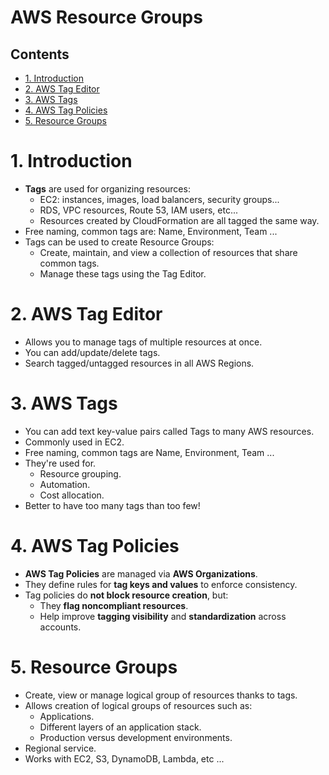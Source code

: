 # AWS Resource Groups <!-- omit in toc -->

## Contents <!-- omit in toc -->

- [1. Introduction](#1-introduction)
- [2. AWS Tag Editor](#2-aws-tag-editor)
- [3. AWS Tags](#3-aws-tags)
- [4. AWS Tag Policies](#4-aws-tag-policies)
- [5. Resource Groups](#5-resource-groups)

# 1. Introduction

- **Tags** are used for organizing resources:
  - EC2: instances, images, load balancers, security groups...
  - RDS, VPC resources, Route 53, IAM users, etc...
  - Resources created by CloudFormation are all tagged the same way.
- Free naming, common tags are: Name, Environment, Team ...
- Tags can be used to create Resource Groups:
  - Create, maintain, and view a collection of resources that share common tags.
  - Manage these tags using the Tag Editor.

# 2. AWS Tag Editor

- Allows you to manage tags of multiple resources at once.
- You can add/update/delete tags.
- Search tagged/untagged resources in all AWS Regions.

# 3. AWS Tags

- You can add text key-value pairs called Tags to many AWS resources.
- Commonly used in EC2.
- Free naming, common tags are Name, Environment, Team ...
- They're used for.
  - Resource grouping.
  - Automation.
  - Cost allocation.
- Better to have too many tags than too few!

# 4. AWS Tag Policies

- **AWS Tag Policies** are managed via **AWS Organizations**.
- They define rules for **tag keys and values** to enforce consistency.
- Tag policies do **not block resource creation**, but:
  - They **flag noncompliant resources**.
  - Help improve **tagging visibility** and **standardization** across accounts.

# 5. Resource Groups

- Create, view or manage logical group of resources thanks to tags.
- Allows creation of logical groups of resources such as:
  - Applications.
  - Different layers of an application stack.
  - Production versus development environments.
- Regional service.
- Works with EC2, S3, DynamoDB, Lambda, etc ...
